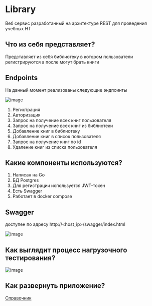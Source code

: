 # Library

Веб сервис разработанный на архитектуре REST для проведения учебных НТ

## Что из себя представляет?
Представляет из себя библиотеку в котором пользователи регистрируются а после могут брать книги

## Endpoints
На данный момент реализованы следующие эндпоинты

![image](https://user-images.githubusercontent.com/67442103/177352914-319dc0a0-d136-4e40-8025-9c82af58be87.png)

1. Регистрация
2. Авторизация
3. Запрос на получение всех книг пользователя
4. Запрос на получение всех книг из библиотеки
5. Добавление книг в библиотеку
6. Добавление книг в список пользователя
7. Запрос на получение книг по id
8. Удаление книг из списка пользователя

## Какие компоненты используются?
1. Написан на Go
2. БД Postgres
3. Для регистрации используется JWT-токен
4. Есть Swagger
5. Работает в docker compose

## Swagger
доступен по адресу http://<host_ip>/swagger/index.html

![image](https://user-images.githubusercontent.com/67442103/178162188-c2877021-1610-4a44-a614-20acb460af83.png)



## Как выглядит процесс нагрузочного тестирования?

![image](https://user-images.githubusercontent.com/67442103/177360112-4b7281bd-3286-493a-92b4-406c23937ade.png)


## Как развернуть приложение?

[Справочник](https://github.com/Ulukbek-Toychuev/Library/blob/main/test/LT_Infrastructure.md)
